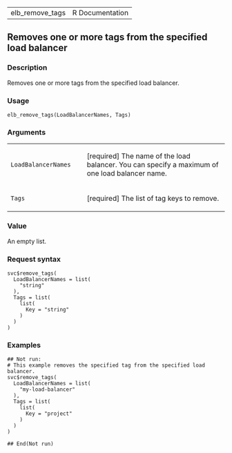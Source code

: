 <table style="width: 100%;">
<tbody>
<tr class="odd">
<td>elb_remove_tags</td>
<td style="text-align: right;">R Documentation</td>
</tr>
</tbody>
</table>

## Removes one or more tags from the specified load balancer

### Description

Removes one or more tags from the specified load balancer.

### Usage

    elb_remove_tags(LoadBalancerNames, Tags)

### Arguments

<table>
<colgroup>
<col style="width: 35%" />
<col style="width: 65%" />
</colgroup>
<tbody>
<tr class="odd">
<td><code
id="elb_remove_tags_:_LoadBalancerNames">LoadBalancerNames</code></td>
<td><p>[required] The name of the load balancer. You can specify a
maximum of one load balancer name.</p></td>
</tr>
<tr class="even">
<td><code id="elb_remove_tags_:_Tags">Tags</code></td>
<td><p>[required] The list of tag keys to remove.</p></td>
</tr>
</tbody>
</table>

### Value

An empty list.

### Request syntax

    svc$remove_tags(
      LoadBalancerNames = list(
        "string"
      ),
      Tags = list(
        list(
          Key = "string"
        )
      )
    )

### Examples

    ## Not run: 
    # This example removes the specified tag from the specified load balancer.
    svc$remove_tags(
      LoadBalancerNames = list(
        "my-load-balancer"
      ),
      Tags = list(
        list(
          Key = "project"
        )
      )
    )

    ## End(Not run)
